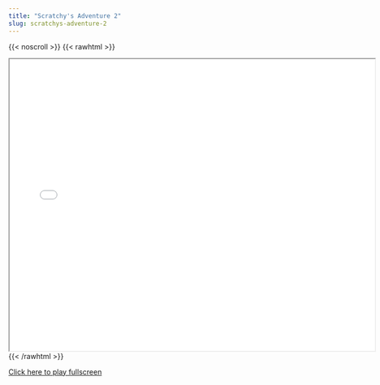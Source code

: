 ```yaml
---
title: "Scratchy's Adventure 2"
slug: scratchys-adventure-2
---
```


{{< noscroll >}}
{{< rawhtml >}}
<iframe width="720" height="576" name="iframe" src="/cjs-garchive/scratchys-adventure-2/index.html"></iframe>
{{< /rawhtml >}}

[Click here to play fullscreen](/cjs-garchive/scratchys-adventure-2)